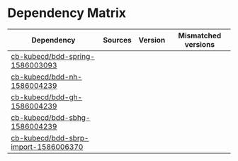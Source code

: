 # Dependency Matrix

Dependency | Sources | Version | Mismatched versions
---------- | ------- | ------- | -------------------
[cb-kubecd/bdd-spring-1586003093](https://github.com/cb-kubecd/bdd-spring-1586003093.git) |  | []() | 
[cb-kubecd/bdd-nh-1586004239](https://github.com/cb-kubecd/bdd-nh-1586004239.git) |  | []() | 
[cb-kubecd/bdd-gh-1586004239](https://github.com/cb-kubecd/bdd-gh-1586004239.git) |  | []() | 
[cb-kubecd/bdd-sbhg-1586004239](https://github.com/cb-kubecd/bdd-sbhg-1586004239.git) |  | []() | 
[cb-kubecd/bdd-sbrp-import-1586006370](https://github.com/cb-kubecd/bdd-sbrp-import-1586006370.git) |  | []() | 
